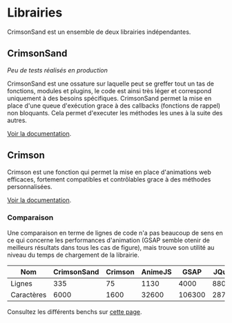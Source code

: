 # Librairies

CrimsonSand est un ensemble de deux librairies indépendantes.

## CrimsonSand

*Peu de tests réalisés en production*

CrimsonSand est une ossature sur laquelle peut se greffer tout un tas de fonctions, modules et plugins, le code est ainsi très léger et correspond uniquement à des besoins spécifiques. CrimsonSand permet la mise en place d'une queue d'exécution grace à des callbacks (fonctions de rappel) non bloquants. Cela permet d'executer les méthodes les unes à la suite des autres.

[Voir la documentation](?page=crimsonsand).

## Crimson

Crimson est une fonction qui permet la mise en place d'animations web efficaces, fortement compatibles et contrôlables grace à des méthodes personnalisées.

[Voir la documentation](?page=crimson).

### Comparaison

Une comparaison en terme de lignes de code n'a pas beaucoup de sens en ce qui concerne les performances d'animation (GSAP semble otenir de meilleurs résultats dans tous les cas de figure), mais trouve son utilité au niveau du temps de chargement de la librairie.

| Nom        | CrimsonSand | Crimson | AnimeJS | GSAP   | JQuery |
|------------|-------------|---------|---------|--------|--------|
| Lignes     |         335 |      75 |    1130 |   4000 |   8800 |
| Caractères |        6000 |    1600 |   32600 | 106300 | 287600 |

Consultez les différents benchs sur [cette page](https://codepen.io/GreenSock/pen/srfxA?editors=1010).